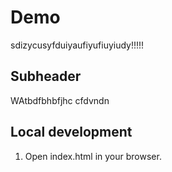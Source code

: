 # Demo

sdizycusyfduiyaufiyufiuyiudy!!!!!

## Subheader

 WAtbdfbhbfjhc cfdvndn

 ## Local development 

 1. Open index.html in your browser.